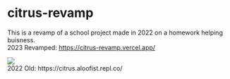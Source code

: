 # citrus-revamp
This is a revamp of a school project made in 2022 on a homework helping buisness.
<br>
2023 Revamped: https://citrus-revamp.vercel.app/

<img src="https://i.imgur.com/jxquZq3.jpeg">
<br>
2022 Old: https://citrus.aloofist.repl.co/
